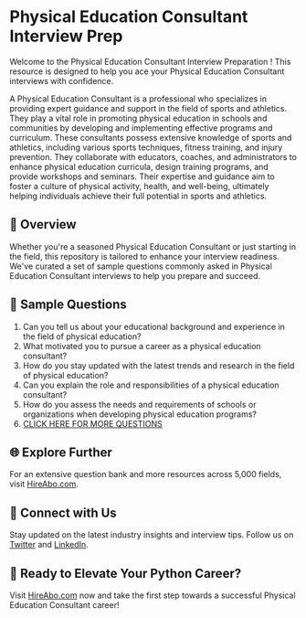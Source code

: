 # Physical Education Consultant Interview Prep

Welcome to the Physical Education Consultant Interview Preparation ! This resource is designed to help you ace your Physical Education Consultant interviews with confidence.

A Physical Education Consultant is a professional who specializes in providing expert guidance and support in the field of sports and athletics. They play a vital role in promoting physical education in schools and communities by developing and implementing effective programs and curriculum. These consultants possess extensive knowledge of sports and athletics, including various sports techniques, fitness training, and injury prevention. They collaborate with educators, coaches, and administrators to enhance physical education curricula, design training programs, and provide workshops and seminars. Their expertise and guidance aim to foster a culture of physical activity, health, and well-being, ultimately helping individuals achieve their full potential in sports and athletics.

## 🚀 Overview

Whether you're a seasoned Physical Education Consultant or just starting in the field, this repository is tailored to enhance your interview readiness. We've curated a set of sample questions commonly asked in Physical Education Consultant interviews to help you prepare and succeed.

## 📝 Sample Questions

1. Can you tell us about your educational background and experience in the field of physical education?
2. What motivated you to pursue a career as a physical education consultant?
3. How do you stay updated with the latest trends and research in the field of physical education?
4. Can you explain the role and responsibilities of a physical education consultant?
5. How do you assess the needs and requirements of schools or organizations when developing physical education programs?
6. [CLICK HERE FOR MORE QUESTIONS](https://hireabo.com/job/15_4_18/Physical%20Education%20Consultant)

## 🌐 Explore Further

For an extensive question bank and more resources across 5,000 fields, visit [HireAbo.com](https://www.hireabo.com).

## 📱 Connect with Us

Stay updated on the latest industry insights and interview tips. Follow us on [Twitter](https://twitter.com/hireabo) and [LinkedIn](https://www.linkedin.com/in/hire-abo-3609972a8/).

## 🚀 Ready to Elevate Your Python Career?

Visit [HireAbo.com](https://www.hireabo.com) now and take the first step towards a successful Physical Education Consultant career!